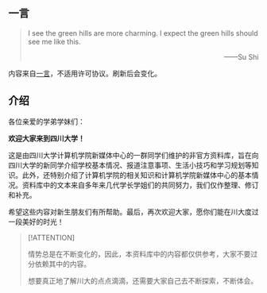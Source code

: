 <script>
    right=1;
</script>
## 一言

> <span id="hitokoto">I see the green hills are more charming. I expect the green hills should see me like this.</span>
>
> <p align="right">——<span id="creator">Su Shi</span></p>

内容来自<a href="https://hitokoto.cn/" target="_blank">一言</a>，不适用许可协议。刷新后会变化。

## 介绍

各位亲爱的学弟学妹们：

**欢迎大家来到四川大学！**

这是由四川大学计算机学院新媒体中心的一群同学们维护的非官方资料库，旨在向四川大学的新同学介绍学校基本情况、报道注意事项、生活小技巧和学习规划等知识。此外，还特别介绍了计算机学院的相关知识和计算机学院新媒体中心的基本情况。资料库中的文本来自多年来几代学长学姐们的共同努力，我们仅作整理、修订和补充。

希望这些内容对新生朋友们有所帮助。最后，再次欢迎大家，愿你们能在川大度过一段美好的时光！

> [!ATTENTION]
>
> 情势总是在不断变化的，因此，本资料库中的内容都仅供参考，大家不要过分依赖其中的内容。
>
> 想要真正地了解川大的点点滴滴，还需要大家自己去不断探索，不断体会。
